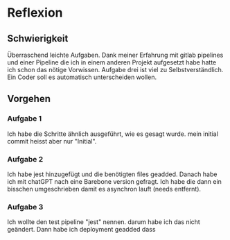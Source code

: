 # Reflexion

## Schwierigkeit
Überraschend leichte Aufgaben. Dank meiner Erfahrung mit gitlab pipelines und einer Pipeline die
ich in einem anderen Projekt aufgesetzt habe hatte ich schon das nötige Vorwissen. Aufgabe drei
ist viel zu Selbstverständlich. Ein Coder soll es automatisch unterscheiden wollen.

## Vorgehen
### Aufgabe 1
Ich habe die Schritte ähnlich ausgeführt, wie es gesagt wurde. mein initial commit heisst aber nur "Initial".

### Aufgabe 2
Ich habe jest hinzugefügt und die benötigten files geadded. Danach habe ich mit chatGPT nach eine Barebone version gefragt.
Ich habe die dann ein bisschen umgeschrieben damit es asynchron lauft (needs entfernt).

### Aufgabe 3
Ich wollte den test pipeline "jest" nennen. darum habe ich das nicht geändert. Dann habe ich deployment geadded dass 
